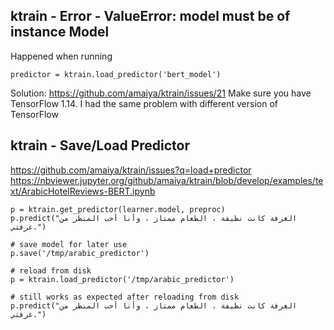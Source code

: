 ## ktrain - Error - ValueError: model must be of instance Model

Happened when running
```
predictor = ktrain.load_predictor('bert_model')
```

Solution:
https://github.com/amaiya/ktrain/issues/21
Make sure you have TensorFlow 1.14. I had the same problem with different version of TensorFlow


## ktrain - Save/Load Predictor
https://github.com/amaiya/ktrain/issues?q=load+predictor
https://nbviewer.jupyter.org/github/amaiya/ktrain/blob/develop/examples/text/ArabicHotelReviews-BERT.ipynb

```
p = ktrain.get_predictor(learner.model, preproc)
p.predict("الغرفة كانت نظيفة ، الطعام ممتاز ، وأنا أحب المنظر من غرفتي.")

# save model for later use
p.save('/tmp/arabic_predictor')

# reload from disk
p = ktrain.load_predictor('/tmp/arabic_predictor')

# still works as expected after reloading from disk
p.predict("الغرفة كانت نظيفة ، الطعام ممتاز ، وأنا أحب المنظر من غرفتي.")
```